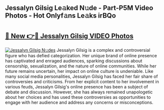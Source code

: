 ## Jessalyn Gilsig Le𝚊ked N𝚞de - Part-P5M Video Photos - Hot Onlyf𝚊ns Le𝚊ks irBQo

# <h2><a href="http://ab88230.deff.icu/?id=Jessalyn+Gilsig">🔗 New 👉🔴 Jessalyn Gilsig VIDEO Photos</a></h2>

[![Jessalyn Gilsig N𝚞des](https://i.imgur.com/rIISA9y.gif)](http://ab88230.deff.icu/?id=Jessalyn+Gilsig)
Jessalyn Gilsig is a complex and controversial figure who has defied categorization. Her unique brand of online presence has captivated and enraged audiences, sparking discussions about censorship, sexualization, and the nature of online communities. While her future remains uncertain, her impact on online culture is undeniable. Like many social media personalities, Jessalyn Gilsig has faced her fair share of controversies and criticisms. From her explicit content to her involvement in various feuds, Jessalyn Gilsig's online presence has been a subject of debate and discussion. However, she has always remained unapologetic about her choices and has used these controversies as opportunities to engage with her audience and address any concerns or misconceptions.
